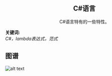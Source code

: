 <h2 align="center">C#语言</h2>
<p align="center">C#语言特有的一些特性。</p>

**关键词:**<br/>
*C#，lambda表达式，范式*

## 图谱
![alt text](https://github.com/gonglei007/GameDevMind/blob/main/exports/2.3.C%23语言.png?raw=true)
